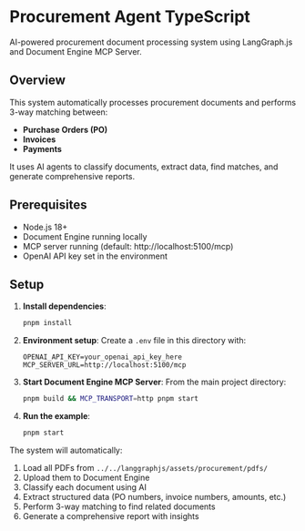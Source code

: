 # Procurement Agent TypeScript

AI-powered procurement document processing system using LangGraph.js and Document Engine MCP Server.

## Overview

This system automatically processes procurement documents and performs 3-way matching between:
- **Purchase Orders (PO)** 
- **Invoices**
- **Payments**

It uses AI agents to classify documents, extract data, find matches, and generate comprehensive reports.

## Prerequisites

- Node.js 18+
- Document Engine running locally
- MCP server running (default: http://localhost:5100/mcp)
- OpenAI API key set in the environment

## Setup

1. **Install dependencies**:

   ```bash
   pnpm install
   ```

2. **Environment setup**:
   Create a `.env` file in this directory with:

   ```env
   OPENAI_API_KEY=your_openai_api_key_here
   MCP_SERVER_URL=http://localhost:5100/mcp
   ```

3. **Start Document Engine MCP Server**:
   From the main project directory:
   ```bash
   pnpm build && MCP_TRANSPORT=http pnpm start
   ```
   
4. **Run the example**:
   
   ```bash
   pnpm start
   ```

The system will automatically:
1. Load all PDFs from `../../langgraphjs/assets/procurement/pdfs/`
2. Upload them to Document Engine
3. Classify each document using AI
4. Extract structured data (PO numbers, invoice numbers, amounts, etc.)
5. Perform 3-way matching to find related documents
6. Generate a comprehensive report with insights
